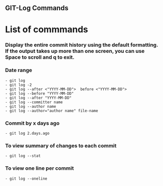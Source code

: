 ## GIT-Log Commands
# List of commmands 
### Display the entire commit history using the default formatting. If the output takes up more than one  screen, you can use Space to scroll and q to exit.
### Date range
```
- git log
- git log -2
- git log --after <"YYYY-MM-DD">  before <"YYYY-MM-DD">
- git log --before "YYYY-MM-DD"
- git log --after "YYYY-MM-DD"
- git log --committer name
- git log --author name
- git log --author="author name" file-name
```

### Commit by x days ago
```
- git log 2.days.ago
```

### To view summary of changes to each commit
```
- git log --stat
```

### To view one line per commit
```
- git log --oneline
```